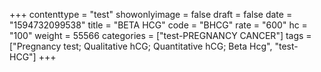 +++
contenttype = "test"
showonlyimage = false
draft = false
date = "1594732099538"
title = "BETA HCG"
code = "BHCG"
rate = "600"
hc = "100"
weight = 55566
categories = ["test-PREGNANCY CANCER"]
tags = ["Pregnancy test; Qualitative hCG; Quantitative hCG; Beta Hcg", "test-HCG"]
+++

